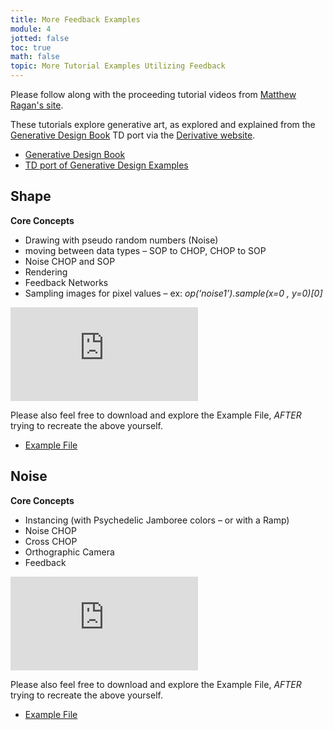 ```yaml
---
title: More Feedback Examples
module: 4
jotted: false
toc: true
math: false
topic: More Tutorial Examples Utilizing Feedback
---
```


Please follow along with the proceeding tutorial videos from [Matthew Ragan's site](https://matthewragan.com/2015/03/29/thp-494-598-generative-design-shape-and-noise-touchdesigner/).

These tutorials explore generative art, as explored and explained from the [Generative Design Book](http://www.generative-gestaltung.de/1/) TD port via the [Derivative website](https://docs.derivative.ca/index.php?title=Generative_Design).

- [Generative Design Book](http://www.generative-gestaltung.de/1/)
- [TD port of Generative Design Examples](https://docs.derivative.ca/index.php?title=Generative_Design)

## Shape

**Core Concepts**

  * Drawing with pseudo random numbers (Noise)
* moving between data types – SOP to CHOP, CHOP to SOP
* Noise CHOP and SOP
* Rendering
* Feedback Networks
* Sampling images for pixel values – ex: *op(‘noise1’).sample(x=0 , y=0)[0]*


<div class="embed-responsive embed-responsive-16by9"><iframe class="embed-responsive-item" src="https://www.youtube.com/embed/wubew8E4rZg" frameborder="0" allow="accelerometer; autoplay; encrypted-media; gyroscope; picture-in-picture" allowfullscreen></iframe></div>

Please also feel free to download and explore the Example File, _AFTER_ trying to recreate the above yourself.

- [Example File](https://raganmd.files.wordpress.com/2015/01/thp494-598_3-16.zip)

## Noise

**Core Concepts**

* Instancing (with Psychedelic Jamboree colors – or with a Ramp)
* Noise CHOP
* Cross CHOP
* Orthographic Camera
* Feedback

<div class="embed-responsive embed-responsive-16by9"><iframe class="embed-responsive-item" src="https://www.youtube.com/embed/S1an3COD5Ak" frameborder="0" allow="accelerometer; autoplay; encrypted-media; gyroscope; picture-in-picture" allowfullscreen></iframe></div>

Please also feel free to download and explore the Example File, _AFTER_ trying to recreate the above yourself.

- [Example File](https://raganmd.files.wordpress.com/2015/01/thp494-598_3-16.zip)
